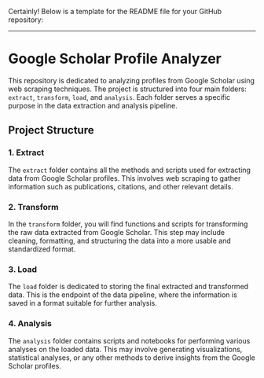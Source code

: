 Certainly! Below is a template for the README file for your GitHub repository:

---

# Google Scholar Profile Analyzer

This repository is dedicated to analyzing profiles from Google Scholar using web scraping techniques. The project is structured into four main folders: `extract`, `transform`, `load`, and `analysis`. Each folder serves a specific purpose in the data extraction and analysis pipeline.

## Project Structure

### 1. Extract

The `extract` folder contains all the methods and scripts used for extracting data from Google Scholar profiles. This involves web scraping to gather information such as publications, citations, and other relevant details.

### 2. Transform

In the `transform` folder, you will find functions and scripts for transforming the raw data extracted from Google Scholar. This step may include cleaning, formatting, and structuring the data into a more usable and standardized format.

### 3. Load

The `load` folder is dedicated to storing the final extracted and transformed data. This is the endpoint of the data pipeline, where the information is saved in a format suitable for further analysis.

### 4. Analysis

The `analysis` folder contains scripts and notebooks for performing various analyses on the loaded data. This may involve generating visualizations, statistical analyses, or any other methods to derive insights from the Google Scholar profiles.

